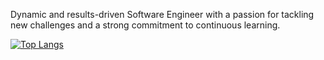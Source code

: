 Dynamic and results-driven Software Engineer with a passion for tackling new challenges and a strong commitment to continuous learning.

[![Top Langs](https://github-readme-stats.vercel.app/api/top-langs/?username=JoaoLeonello&layout=pie)](https://github.com/JoaoLeonello/github-readme-stats)
